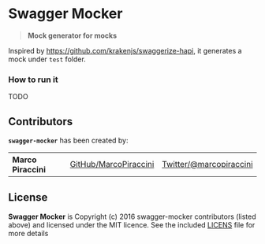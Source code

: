 # Swagger Mocker

> **Mock generator for mocks**

Inspired by <https://github.com/krakenjs/swaggerize-hapi>, it generates a mock
under `test` folder.

### How to run it

TODO


## Contributors

__`swagger-mocker`__ has been created by:

<table><tbody>
<tr><th align="left">Marco Piraccini</th><td><a href="https://github.com/marcopiraccini">GitHub/MarcoPiraccini</a></td><td><a href="http://twitter.com/marcopiraccini">Twitter/@marcopiraccini</a></td></tr>
</tbody></table>

## License
**Swagger Mocker** is Copyright (c) 2016
swagger-mocker contributors (listed above) and licensed under the MIT licence.
See the included [LICENS](./LICENSE) file for more details
